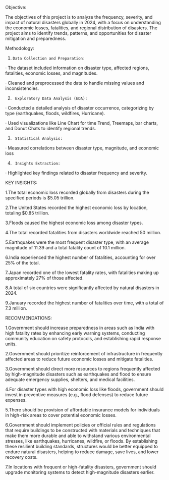 Objective:

The objectives of this project is to analyze the frequency, severity, and impact of natural disasters globally in 2024, with a focus on understanding the economic losses, fatalities, and regional distribution of disasters. The project aims to identify trends, patterns, and opportunities for disaster mitigation and preparedness.

Methodology:

1.     Data Collection and Preparation:

·         The dataset included information on disaster type, affected regions, fatalities, economic losses, and magnitudes.

·         Cleaned and preprocessed the data to handle missing values and inconsistencies.

2.      Exploratory Data Analysis (EDA):

·         Conducted a detailed analysis of disaster occurrence, categorizing by type (earthquakes, floods, wildfires, Hurricane).

·         Used visualizations like Line Chart for time Trend, Treemaps, bar charts, and Donut Chats to identify regional trends.

3.      Statistical Analysis:

·         Measured correlations between disaster type, magnitude, and economic loss

4.      Insights Extraction:

·         Highlighted key findings related to disaster frequency and severity.

 

KEY INSIGHTS:

1.The total economic loss recorded globally from disasters during the specified periods is $5.05 trillion.

2.The United States recorded the highest economic loss by location, totaling $0.85 trillion.

3.Floods caused the highest economic loss among disaster types.

4.The total recorded fatalities from disasters worldwide reached 50 million.

5.Earthquakes were the most frequent disaster type, with an average magnitude of 11.39 and a total fatality count of 10.1 million.

6.India experienced the highest number of fatalities, accounting for over 25% of the total.

7.Japan recorded one of the lowest fatality rates, with fatalities making up approximately 27% of those affected.

8.A total of six countries were significantly affected by natural disasters in 2024.

9.January recorded the highest number of fatalities over time, with a total of 7.3 million.

 

RECOMMENDATIONS:

1.Government should increase preparedness in areas such as India  with high fatality rates by enhancing early warning systems, conducting community education on safety protocols, and establishing rapid response units.

2.Government should prioritize reinforcement of infrastructure in frequently affected areas to reduce future economic losses and mitigate fatalities.

3.Government should direct more resources to regions frequently affected by high-magnitude disasters such as  earthquakes and flood to ensure adequate emergency supplies, shelters, and medical facilities.

4.For disaster types with high economic loss like floods, government should invest in preventive measures (e.g., flood defenses) to reduce future expenses.

5.There should be provision of affordable insurance models for individuals in high-risk areas to cover potential economic losses.

6.Government should implement policies or official rules and regulations that require buildings to be constructed with materials and techniques that make them more durable and able to withstand various environmental stresses, like earthquakes, hurricanes, wildfire, or floods. By establishing these resilient building standards, structures would be better equipped to endure natural disasters, helping to reduce damage, save lives, and lower recovery costs.

7.In locations with frequent or high-fatality disasters, government should upgrade monitoring systems to detect high-magnitude disasters earlier.

 

